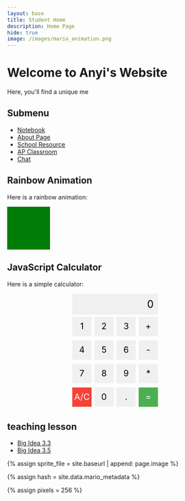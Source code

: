 ```yaml
---
layout: base
title: Student Home 
description: Home Page
hide: true
image: /images/mario_animation.png
---
```


# Welcome to Anyi's Website

Here, you'll find a unique me

## Submenu

- [Notebook](navigation/notes.md)
- [About Page](navigation/about.md)
- [School Resource](https://delnorte.powayusd.com/)
- [AP Classroom](https://apstudents.collegeboard.org/)
- [Chat](https://join.slack.com/t/cs-p-hq/shared_invite/zt-2ovqn139v-y1D3J1ljCzKpDj3hpOQifQ)

## Rainbow Animation
Here is a rainbow animation:
  <style>
    #rainbow-square {
      width: 100px; /* Size of the square */
      height: 100px;
      background-color: green; /* Initial color */
      animation: rainbow 3s infinite; /* Animation name, duration, and repetition */
    }
/* Define the keyframes for the rainbow animation */
    @keyframes rainbow {
      0% {
        background-color: green; /* Start color */
      }
      50% {
        background-color: blue; /* Mid color */
      }
      100% {
        background-color: green; /* End color */
      }
    }
  </style>

  <div id="rainbow-square"></div>


## JavaScript Calculator

<p>Here is a simple calculator:</p>

<!-- Link to your existing calculator.js -->
<script src="scripts/js-calculator.js"></script>

<!-- Calculator structure -->
<div id="animation">
  <div class="calculator-container">
      <!--result-->
      <div class="calculator-output" id="output">0</div>

  <!--row 1-->
  <div class="calculator-row">
        <div class="calculator-number" onclick="addNumber(1)">1</div>
        <div class="calculator-number" onclick="addNumber(2)">2</div>
        <div class="calculator-number" onclick="addNumber(3)">3</div>
        <div class="calculator-operation" onclick="setOperation('+')">+</div>
      </div>

<!--row 2-->
<div class="calculator-row">
        <div class="calculator-number" onclick="addNumber(4)">4</div>
        <div class="calculator-number" onclick="addNumber(5)">5</div>
        <div class="calculator-number" onclick="addNumber(6)">6</div>
        <div class="calculator-operation" onclick="setOperation('-')">-</div>
      </div>

<!--row 3-->
<div class="calculator-row">
        <div class="calculator-number" onclick="addNumber(7)">7</div>
        <div class="calculator-number" onclick="addNumber(8)">8</div>
        <div class="calculator-number" onclick="addNumber(9)">9</div>
        <div class="calculator-operation" onclick="setOperation('*')">*</div>
      </div>

<!--row 4-->
<div class="calculator-row">
        <div class="calculator-clear" onclick="clearCalculator()">A/C</div>
        <div class="calculator-number" onclick="addNumber(0)">0</div>
        <div class="calculator-number" onclick="addDecimal()">.</div>
        <div class="calculator-equals" onclick="calculateResult()">=</div>
      </div>
  </div>
</div>
<style>
  .calculator-container {
    display: flex;
    flex-direction: column;
    width: 200px;
    margin: 0 auto;
  }
  .calculator-row {
    display: flex;
    justify-content: space-between;
    margin: 5px 0;
  }
  .calculator-output {
    background-color: #f0f0f0;
    color: black; /* Change text color to black */
    padding: 10px;
    text-align: right;
    font-size: 24px;
  }
  .calculator-number, .calculator-operation, .calculator-clear, .calculator-equals {
    background-color: #f0f0f0;
    width: 45px;
    height: 45px;
    display: flex;
    align-items: center;
    justify-content: center;
    font-size: 20px;
    cursor: pointer;
    color: black; /* Change text color to black */
  }
  .calculator-equals {
    background-color: #4CAF50;
    color: white; /* Keeps the equals button text white for contrast */
  }
  .calculator-clear {
    background-color: #f44336;
    color: white; /* Keeps the clear button text white for contrast */
  }
</style>

## teaching lesson
- [Big Idea 3.3](https://nighthawkcoders.github.io/portfolio_2025/csp/big-idea/3-3/p1)
- [Big Idea 3.5](https://nighthawkcoders.github.io/portfolio_2025/csp/big-idea/3-5/p1)

<style>
  /* CSS style rules for the sprite */
    .sprite {
      height: 512px; /* Make the sprite larger */
      width: 512px;  /* Make the sprite larger */
      background-image: url('{{sprite_file}}');
      background-repeat: no-repeat;
    }
    /* Ensuring Mario starts at a new position */
    #mario {
      background-position: calc({{animations[0].col}} * {{pixels}} * -1px) calc({{animations[0].row}} * {{pixels}} * -1px);
      position: absolute; /* Ensure Mario's position is absolute */
      top: 100px; /* Adjust starting vertical position */
      left: 100px; /* Adjust starting horizontal position */
    }
  </style>
  
<!--- Concatenation of site URL to frontmatter image  --->
{% assign sprite_file = site.baseurl | append: page.image %}
<!--- Has is a list variable containing mario metadata for sprite --->
{% assign hash = site.data.mario_metadata %}  
<!--- Size width/height of Sprit images --->
{% assign pixels = 256 %}

<!--- HTML for page contains <p> tag named "Mario" and class properties for a "sprite"  -->

<p id="mario" class="sprite"></p>
  
<!--- Embedded Cascading Style Sheet (CSS) rules, 
        define how HTML elements look 
--->
<style>

  /*CSS style rules for the id and class of the sprite...
  */
  .sprite {
    height: {{pixels}}px;
    width: {{pixels}}px;
    background-image: url('{{sprite_file}}');
    background-repeat: no-repeat;
  }

  /*background position of sprite element
  */
  #mario {
    background-position: calc({{animations[0].col}} * {{pixels}} * -1px) calc({{animations[0].row}} * {{pixels}}* -1px);
  }
</style>

<!--- Embedded executable code--->
<script>
  ////////// convert YML hash to javascript key:value objects /////////

  var mario_metadata = {}; //key, value object
  {% for key in hash %}  
  
  var key = "{{key | first}}"  //key
  var values = {} //values object
  values["row"] = {{key.row}}
  values["col"] = {{key.col}}
  values["frames"] = {{key.frames}}
  mario_metadata[key] = values; //key with values added

  {% endfor %}

  ////////// game object for player /////////

  class Mario {
    constructor(meta_data) {
      this.tID = null;  //capture setInterval() task ID
      this.positionX = 0;  // current position of sprite in X direction
      this.currentSpeed = 0;
      this.marioElement = document.getElementById("mario"); //HTML element of sprite
      this.pixels = {{pixels}}; //pixel offset of images in the sprite, set by liquid constant
      this.interval = 100; //animation time interval
      this.obj = meta_data;
      this.marioElement.style.position = "absolute";
    }

    animate(obj, speed) {
      let frame = 0;
      const row = obj.row * this.pixels;
      this.currentSpeed = speed;

      this.tID = setInterval(() => {
        const col = (frame + obj.col) * this.pixels;
        this.marioElement.style.backgroundPosition = `-${col}px -${row}px`;
        this.marioElement.style.left = `${this.positionX}px`;

        this.positionX += speed;
        frame = (frame + 1) % obj.frames;

        const viewportWidth = window.innerWidth;
        if (this.positionX > viewportWidth - this.pixels) {
          document.documentElement.scrollLeft = this.positionX - viewportWidth + this.pixels;
        }
      }, this.interval);
    }

    startWalking() {
      this.stopAnimate();
      this.animate(this.obj["Walk"], 3);
    }

    startRunning() {
      this.stopAnimate();
      this.animate(this.obj["Run1"], 6);
    }

    startPuffing() {
      this.stopAnimate();
      this.animate(this.obj["Puff"], 0);
    }

    startCheering() {
      this.stopAnimate();
      this.animate(this.obj["Cheer"], 0);
    }

    startFlipping() {
      this.stopAnimate();
      this.animate(this.obj["Flip"], 0);
    }

    startResting() {
      this.stopAnimate();
      this.animate(this.obj["Rest"], 0);
    }

    stopAnimate() {
      clearInterval(this.tID);
    }
  }

  const mario = new Mario(mario_metadata);

  ////////// event control /////////

  window.addEventListener("keydown", (event) => {
    if (event.key === "ArrowRight") {
      event.preventDefault();
      if (event.repeat) {
        mario.startCheering();
      } else {
        if (mario.currentSpeed === 0) {
          mario.startWalking();
        } else if (mario.currentSpeed === 3) {
          mario.startRunning();
        }
      }
    } else if (event.key === "ArrowLeft") {
      event.preventDefault();
      if (event.repeat) {
        mario.stopAnimate();
      } else {
        mario.startPuffing();
      }
    }
  });

  //touch events that enable animations
  window.addEventListener("touchstart", (event) => {
    event.preventDefault(); // prevent default browser action
    if (event.touches[0].clientX > window.innerWidth / 2) {
      // move right
      if (currentSpeed === 0) { // if at rest, go to walking
        mario.startWalking();
      } else if (currentSpeed === 3) { // if walking, go to running
        mario.startRunning();
      }
    } else {
      // move left
      mario.startPuffing();
    }
  });

  //stop animation on window blur
  window.addEventListener("blur", () => {
    mario.stopAnimate();
  });

  //start animation on window focus
  window.addEventListener("focus", () => {
     mario.startFlipping();
  });

  //start animation on page load or page refresh
  document.addEventListener("DOMContentLoaded", () => {
    // adjust sprite size for high pixel density devices
    const scale = window.devicePixelRatio;
    const sprite = document.querySelector(".sprite");
    sprite.style.transform = `scale(${0.2 * scale})`;
    mario.startResting();
  });

</script>